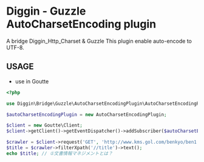 Diggin - Guzzle AutoCharsetEncoding plugin
==========================================

A bridge Diggin_Http_Charset & Guzzle
This plugin enable auto-encode to UTF-8.

USAGE
-----

- use in Goutte

``` php
<?php

use Diggin\Bridge\Guzzle\AutoCharsetEncodingPlugin\AutoCharsetEncodingPlugin;

$autoCharsetEncodingPlugin = new AutoCharsetEncodingPlugin;

$client = new Goutte\Client;
$client->getClient()->getEventDispatcher()->addSubscriber($autoCharsetEncodingPlugin);

$crawler = $client->request('GET', 'http://www.kms.gol.com/benkyo/ben1.htm');
$title = $crawler->filterXpath('//title')->text();
echo $title; // ①文書情報マネジメントとは？

```
